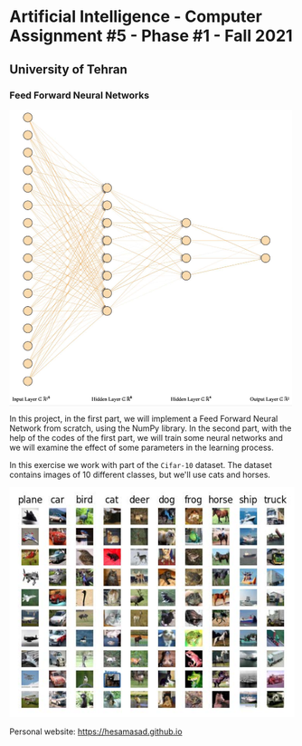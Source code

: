 # Artificial Intelligence - Computer Assignment #5 - Phase #1 - Fall 2021
## University of Tehran
### Feed Forward Neural Networks

<img src="https://github.com/HesamAsad/AI-Fall2021-CA5-p1-Feed-Forward-NN-from-Scratch/blob/master/MLP.jpg?raw=true" width=500 align='center'>

In this project, in the first part, we will implement a Feed Forward Neural Network from scratch, using the NumPy library. In the second part, with the help of the codes of the first part, we will train some neural networks and we will examine the effect of some parameters in the learning process.

In this exercise we work with part of the `Cifar-10` dataset. The dataset contains images of 10 different classes, but we'll use cats and horses. 

<img src="https://github.com/HesamAsad/AI-Fall2021-CA5-p1-Feed-Forward-NN-from-Scratch/blob/master/CIFAR-10.jpg?raw=true">

Personal website: https://hesamasad.github.io
